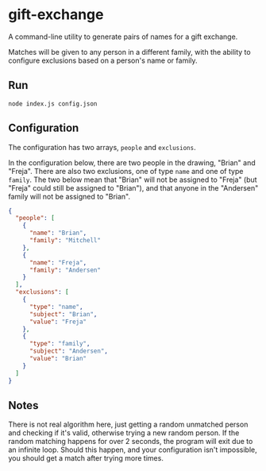 # gift-exchange

A command-line utility to generate pairs of names for a gift exchange.

Matches will be given to any person in a different family, with the ability to
configure exclusions based on a person's name or family.

## Run

`node index.js config.json`

## Configuration

The configuration has two arrays, `people` and `exclusions`.

In the configuration below, there are two people in the drawing, "Brian" and
"Freja". There are also two exclusions, one of type `name` and one of type
`family`. The two below mean that "Brian" will not be assigned to "Freja" (but
"Freja" could still be assigned to "Brian"), and that anyone in the
"Andersen" family will not be assigned to "Brian".

```json
{
  "people": [
    {
      "name": "Brian",
      "family": "Mitchell"
    },
    {
      "name": "Freja",
      "family": "Andersen"
    }
  ],
  "exclusions": [
    {
      "type": "name",
      "subject": "Brian",
      "value": "Freja"
    },
    {
      "type": "family",
      "subject": "Andersen",
      "value": "Brian"
    }
  ]
}
```

## Notes

There is not real algorithm here, just getting a random unmatched person and
checking if it's valid, otherwise trying a new random person. If the random
matching happens for over 2 seconds, the program will exit due to an infinite
loop. Should this happen, and your configuration isn't impossible, you should
get a match after trying more times.
